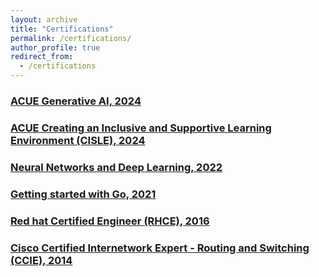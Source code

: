 ```yaml
---
layout: archive
title: "Certifications"
permalink: /certifications/
author_profile: true
redirect_from:
  - /certifications
---
```

### [ACUE Generative AI, 2024](https://acue.org/ai-series/)
### [ACUE Creating an Inclusive and Supportive Learning Environment (CISLE), 2024](https://learn.acue.org/course/creating-an-inclusive-and-supportive-learning-environment/) 
### [Neural Networks and Deep Learning, 2022](https://www.coursera.org/learn/neural-networks-deep-learning)
### [Getting started with Go, 2021](https://www.coursera.org/learn/golang-getting-started)
### [Red hat Certified Engineer (RHCE), 2016](https://www.redhat.com/en/services/certification/rhce)
### [Cisco Certified Internetwork Expert - Routing and Switching (CCIE), 2014](https://www.cisco.com/c/en/us/training-events/training-certifications/certifications/expert/ccie-enterprise-infrastructure.html)
